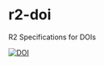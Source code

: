 # r2-doi
R2 Specifications for DOIs

[![DOI](https://zenodo.org/badge/121805957.svg)](https://zenodo.org/badge/latestdoi/121805957)
